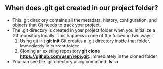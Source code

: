 ## When does .git get created in our project folder?
- This .git directory contains all the metadata, history, configuration, and objects that Git needs to track your project.
- The .git directory is created in your project folder when you initialize a Git repository locally.
  This happens in one of the following two ways:
  1. Using git init **git init**
     Git creates a .git directory inside that folder. Immediately in current folder
  2. Cloning an existing repository **git clone https://github.com/user/repo.git**. Immediately in the cloned folder
- You can see the .git directory using command: **ls -a**
